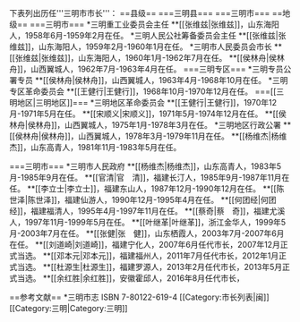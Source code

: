 下表列出历任'''三明市市长'''：
==县级==
===三明县===
===三明市===
==地级==
===三明市===
*三明重工业委员会主任
**[[张维兹|张维兹]]，山东海阳人，1958年6月-1959年2月在任。
*三明人民公社筹备委员会主任
**[[张维兹|张维兹]]，山东海阳人，1959年2月-1960年1月在任。
*三明市人民委员会市长
**[[张维兹|张维兹]]，山东海阳人，1960年1月-1962年7月在任。
**[[侯林舟|侯林舟]]，山西翼城人，1962年7月-1963年4月在任。
===三明专区===
*三明专员公署专员
**[[侯林舟|侯林舟]]，山西翼城人，1963年4月-1968年10月在任。
*三明专区革命委员会
**[[王健行|王健行]]，1968年10月-1970年12月在任。
===[[三明地区|三明地区]]===
*三明地区革命委员会
**[[王健行|王健行]]，1970年12月-1971年5月在任。
**[[宋顺义|宋顺义]]，1971年5月-1974年12月在任。
**[[侯林舟|侯林舟]]，山西翼城人，1975年1月-1978年3月在任。
*三明地区行政公署
**[[侯林舟|侯林舟]]，山西翼城人，1978年3月-1979年11月在任。
**[[杨维杰|杨维杰]]，山东高青人，1981年11月-1983年5月在任。

===三明市===
*三明市人民政府
**[[杨维杰|杨维杰]]，山东高青人，1983年5月-1985年9月在任。
**[[官清|官　清]]，福建长汀人，1985年9月-1987年11月在任。
**[[李立士|李立士]]，福建东山人，1987年12月-1990年12月在任。
**[[陈世泽|陈世泽]]，福建仙游人，1990年12月-1995年4月在任。
**[[何团经|何团经]]，福建福清人，1995年4月-1997年11月在任。
**[[蔡奇|蔡　奇]]，福建尤溪人，1997年11月-1999年5月在任。
**[[叶继革|叶继革]]，浙江金华人，1999年5月-2003年7月在任。
**[[张健|张　健]]，山东栖霞人，2003年7月-2007年6月在任。
**[[刘道崎|刘道崎]]，福建宁化人，2007年6月任代市长，2007年12月正式当选。
**[[邓本元|邓本元]]，福建福州人，2011年7月任代市长，2012年1月正式当选。
**[[杜源生|杜源生]]，福建罗源人，2013年2月任代市长，2013年5月正式当选。
**[[余红胜|余红胜]]，安徽霍邱人，2016年8月任代市长，

==参考文献==
*三明市志 ISBN 7-80122-619-4
[[Category:市长列表|闽]]
[[Category:三明|Category:三明]]
